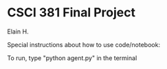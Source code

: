 # CSCI 381 Final Project

Elain H.

Special instructions about how to use code/notebook:

To run, type "python agent.py" in the terminal
